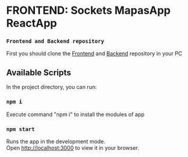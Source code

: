 # FRONTEND: Sockets MapasApp ReactApp

### `Frontend and Backend repository`
First you should clone the [Frontend](https://github.com/GarfieldMSB/mapas-app-frontend) and [Backend](https://github.com/GarfieldMSB/mapas-app-backend) repository in your PC

## Available Scripts

In the project directory, you can run:

### `npm i`
Execute command "npm i" to install the modules of app

### `npm start`

Runs the app in the development mode.\
Open [http://localhost:3000](http://localhost:3000) to view it in your browser.
